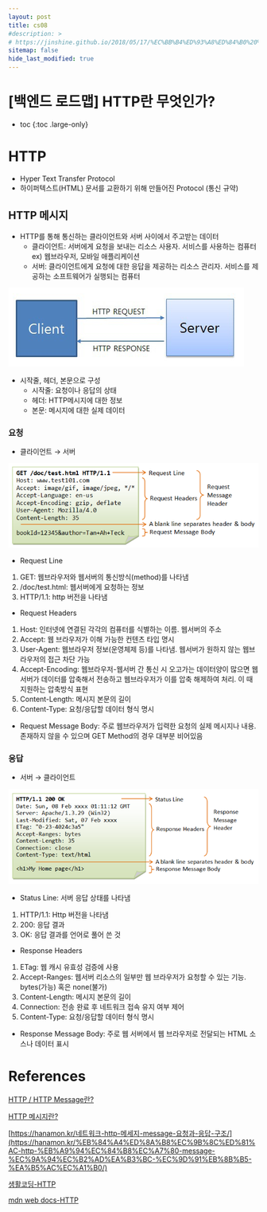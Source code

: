 ```yaml
---
layout: post
title: cs08
#description: >
# https://jinshine.github.io/2018/05/17/%EC%BB%B4%ED%93%A8%ED%84%B0%20%EA%B8%B0%EC%B4%88/%EB%A9%94%EB%AA%A8%EB%A6%AC%EA%B5%AC%EC%A1%B0/
sitemap: false
hide_last_modified: true
---
```

# [백엔드 로드맵] HTTP란 무엇인가?

* toc
{:toc .large-only}

# HTTP
- Hyper Text Transfer Protocol
- 하이퍼텍스트(HTML) 문서를 교환하기 위해 만들어진 Protocol (통신 규약)

## HTTP 메시지
- HTTP를 통해 통신하는 클라이언트와 서버 사이에서 주고받는 데이터
    - 클라이언트: 서버에게 요청을 보내는 리소스 사용자. 서비스를 사용하는 컴퓨터 ex) 웹브라우저, 모바일 애플리케이션
    - 서버: 클라이언트에게 요청에 대한 응답을 제공하는 리소스 관리자. 서비스를 제공하는 소프트웨어가 실행되는 컴퓨터

![Untitled](/assets/img/cs/http.png)

- 시작줄, 헤더, 본문으로 구성
    - 시작줄: 요청이나 응답의 상태
    - 헤더: HTTP메시지에 대한 정보
    - 본문: 메시지에 대한 실제 데이터

### 요청
- 클라이언트 → 서버

![Untitled](/assets/img/cs/httpmessage02.png)

- Request Line
1. GET: 웹브라우저와 웹서버의 통신방식(method)를 나타냄
2. /doc/test.html: 웹서버에게 요청하는 정보
3. HTTP/1.1: http 버전을 나타냄

- Request Headers
1. Host: 인터넷에 연결된 각각의 컴퓨터를 식별하는 이름. 웹서버의 주소
2. Accept: 웹 브라우저가 이해 가능한 컨텐츠 타입 명시
3. User-Agent: 웹브라우저 정보(운영체제 등)를 나타냄. 웹서버가 원하지 않는 웹브라우저의 접근 차단 가능
4. Accept-Encoding: 웹브라우저-웹서버 간 통신 시 오고가는 데이터양이 많으면 웹서버가 데이터를 압축해서 전송하고 웹브라우저가 이를 압축 해제하여 처리. 이 때 지원하는 압축방식 표현
5. Content-Length: 메시지 본문의 길이
6. Content-Type: 요청/응답할 데이터 형식 명시

- Request Message Body: 주로 웹브라우저가 입력한 요청의 실제 메시지나 내용. 존재하지 않을 수 있으며 GET Method의 경우 대부분 비어있음

### 응답

- 서버 → 클라이언트

![Untitled](/assets/img/cs/httpmessage01.png)

- Status Line: 서버 응답 상태를 나타냄
1. HTTP/1.1: Http 버전을 나타냄
2. 200: 응답 결과
3. OK: 응답 결과를 언어로 풀어 쓴 것

- Response Headers
1. ETag: 웹 캐시 유효성 검증에 사용
2. Accept-Ranges: 웹서버 리소스의 일부만 웹 브라우저가 요청할 수 있는 기능. bytes(가능) 혹은 none(불가)
3. Content-Length: 메시지 본문의 길이
4. Connection: 전송 완료 후 네트워크 접속 유지 여부 제어
5. Content-Type: 요청/응답할 데이터 형식 명시

- Response Message Body: 주로 웹 서버에서 웹 브라우저로 전달되는 HTML 소스나 데이터 표시

# References

[HTTP / HTTP Message란?](https://unbreakableheart.tistory.com/60)

[HTTP 메시지란?](https://velog.io/@gparkkii/HTTPMessage)

[https://hanamon.kr/네트워크-http-메세지-message-요청과-응답-구조/](https://hanamon.kr/%EB%84%A4%ED%8A%B8%EC%9B%8C%ED%81%AC-http-%EB%A9%94%EC%84%B8%EC%A7%80-message-%EC%9A%94%EC%B2%AD%EA%B3%BC-%EC%9D%91%EB%8B%B5-%EA%B5%AC%EC%A1%B0/)

[생활코딩-HTTP](https://www.youtube.com/watch?v=1TigiIAPipA)

[mdn web docs-HTTP](https://developer.mozilla.org/ko/docs/Web/HTTP)